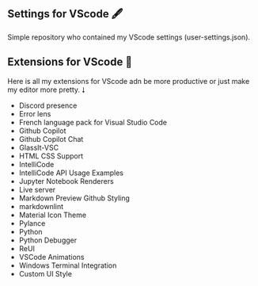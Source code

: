 ## Settings for VScode 🖋️
Simple repository who contained my VScode settings (user-settings.json).
## Extensions for VScode 🧩
Here is all my extensions for VScode adn be more productive or just make my editor more pretty. ⭣
- Discord presence
- Error lens
- French language pack for Visual Studio Code
- Github Copilot
- Github Copilot Chat
- GlassIt-VSC
- HTML CSS Support
- IntelliCode
- IntelliCode API Usage Examples
- Jupyter Notebook Renderers
- Live server
- Markdown Preview Github Styling
- markdownlint
- Material Icon Theme
- Pylance
- Python
- Python Debugger
- ReUI
- VSCode Animations
- Windows Terminal Integration
- Custom UI Style
